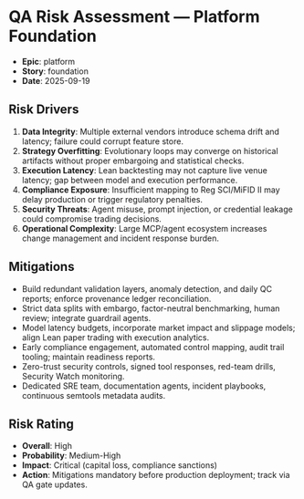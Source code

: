 # QA Risk Assessment — Platform Foundation
- **Epic**: platform
- **Story**: foundation
- **Date**: 2025-09-19

## Risk Drivers
1. **Data Integrity**: Multiple external vendors introduce schema drift and latency; failure could corrupt feature store.
2. **Strategy Overfitting**: Evolutionary loops may converge on historical artifacts without proper embargoing and statistical checks.
3. **Execution Latency**: Lean backtesting may not capture live venue latency; gap between model and execution performance.
4. **Compliance Exposure**: Insufficient mapping to Reg SCI/MiFID II may delay production or trigger regulatory penalties.
5. **Security Threats**: Agent misuse, prompt injection, or credential leakage could compromise trading decisions.
6. **Operational Complexity**: Large MCP/agent ecosystem increases change management and incident response burden.

## Mitigations
- Build redundant validation layers, anomaly detection, and daily QC reports; enforce provenance ledger reconciliation.
- Strict data splits with embargo, factor-neutral benchmarking, human review; integrate guardrail agents.
- Model latency budgets, incorporate market impact and slippage models; align Lean paper trading with execution analytics.
- Early compliance engagement, automated control mapping, audit trail tooling; maintain readiness reports.
- Zero-trust security controls, signed tool responses, red-team drills, Security Watch monitoring.
- Dedicated SRE team, documentation agents, incident playbooks, continuous semtools metadata audits.

## Risk Rating
- **Overall**: High
- **Probability**: Medium-High
- **Impact**: Critical (capital loss, compliance sanctions)
- **Action**: Mitigations mandatory before production deployment; track via QA gate updates.
